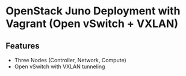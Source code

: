 OpenStack Juno Deployment with Vagrant (Open vSwitch + VXLAN)
=====================================
Features
------------
* Three Nodes (Controller, Network, Compute)
* Open vSwitch with VXLAN tunneling
